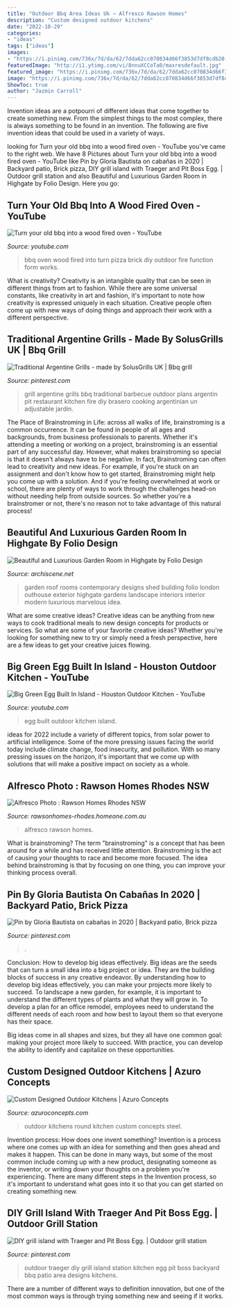 ```yaml
---
title: "Outdoor Bbq Area Ideas Uk ~ Alfresco Rawson Homes"
description: "Custom designed outdoor kitchens"
date: "2022-10-29"
categories:
- "ideas"
tags: ["ideas"]
images:
- "https://i.pinimg.com/736x/7d/da/62/7dda62cc070834d66f3853d7df8cdb20--traditional.jpg"
featuredImage: "http://i1.ytimg.com/vi/8nnuXCCoTa0/maxresdefault.jpg"
featured_image: "https://i.pinimg.com/736x/7d/da/62/7dda62cc070834d66f3853d7df8cdb20--traditional.jpg"
image: "https://i.pinimg.com/736x/7d/da/62/7dda62cc070834d66f3853d7df8cdb20--traditional.jpg"
ShowToc: true
author: "Jazmin Carroll"
---
```



Invention ideas are a potpourri of different ideas that come together to create something new. From the simplest things to the most complex, there is always something to be found in an invention. The following are five invention ideas that could be used in a variety of ways.

	

		
looking for Turn your old bbq into a wood fired oven - YouTube you've came to the right web. We have 8 Pictures about Turn your old bbq into a wood fired oven - YouTube like Pin by Gloria Bautista on cabañas in 2020 | Backyard patio, Brick pizza, DIY grill island with Traeger and Pit Boss Egg. | Outdoor grill station and also Beautiful and Luxurious Garden Room in Highgate by Folio Design. Here you go:
		
    
## Turn Your Old Bbq Into A Wood Fired Oven - YouTube

<img loading=lazy src="http://i1.ytimg.com/vi/8nnuXCCoTa0/maxresdefault.jpg" onerror="this.onerror=null;this.src='https://tse3.mm.bing.net/th?id=OIP.7q2gbdAPLC6qSy50jJG8FgHaEK&amp;pid=15.1';" alt="Turn your old bbq into a wood fired oven - YouTube">

_Source: youtube.com_

>bbq oven wood fired into turn pizza brick diy outdoor fire function form works. 

	

What is creativity?
Creativity is an intangible quality that can be seen in different things from art to fashion. While there are some universal constants, like creativity in art and fashion, it's important to note how creativity is expressed uniquely in each situation. Creative people often come up with new ways of doing things and approach their work with a different perspective.

    
## Traditional Argentine Grills - Made By SolusGrills UK | Bbq Grill

<img loading=lazy src="https://i.pinimg.com/736x/7d/da/62/7dda62cc070834d66f3853d7df8cdb20--traditional.jpg" onerror="this.onerror=null;this.src='https://tse4.mm.bing.net/th?id=OIP.Gz-OqjFnY_Xs0DKIHJxjDAHaHa&amp;pid=15.1';" alt="Traditional Argentine Grills - made by SolusGrills UK | Bbq grill">

_Source: pinterest.com_

>grill argentine grills bbq traditional barbecue outdoor plans argentin pit restaurant kitchen fire diy brasero cooking argentinian un adjustable jardin. 

	

The Place of Brainstroming in Life:
across all walks of life, brainstroming is a common occurrence. It can be found in people of all ages and backgrounds, from business professionals to parents. Whether it's attending a meeting or working on a project, brainstroming is an essential part of any successful day. However, what makes brainstroming so special is that it doesn't always have to be negative. In fact, Brainstroming can often lead to creativity and new ideas. For example, if you're stuck on an assignment and don't know how to get started, Brainstroming might help you come up with a solution. And if you're feeling overwhelmed at work or school, there are plenty of ways to work through the challenges head-on without needing help from outside sources. So whether you're a brainstromer or not, there's no reason not to take advantage of this natural process!

    
## Beautiful And Luxurious Garden Room In Highgate By Folio Design

<img loading=lazy src="http://www.archiscene.net/wp-content/uploads/2014/04/Nestling-Folio-Design-08.jpg" onerror="this.onerror=null;this.src='https://tse3.mm.bing.net/th?id=OIP.XRRcB2iZqob13YUSMW2wpQHaE4&amp;pid=15.1';" alt="Beautiful and Luxurious Garden Room in Highgate by Folio Design">

_Source: archiscene.net_

>garden roof rooms contemporary designs shed building folio london outhouse exterior highgate gardens landscape interiors interior modern luxurious marvelous idea. 

	

What are some creative ideas?
Creative ideas can be anything from new ways to cook traditional meals to new design concepts for products or services. So what are some of your favorite creative ideas? Whether you're looking for something new to try or simply need a fresh perspective, here are a few ideas to get your creative juices flowing.

    
## Big Green Egg Built In Island - Houston Outdoor Kitchen - YouTube

<img loading=lazy src="http://i.ytimg.com/vi/UWsp0iNEpLQ/maxresdefault.jpg" onerror="this.onerror=null;this.src='https://tse2.mm.bing.net/th?id=OIP.rAs8zCTEdms7A6BqExR2AQHaEK&amp;pid=15.1';" alt="Big Green Egg Built In Island - Houston Outdoor Kitchen - YouTube">

_Source: youtube.com_

>egg built outdoor kitchen island. 

	

ideas for 2022 include a variety of different topics, from solar power to artificial intelligence. Some of the more pressing issues facing the world today include climate change, food insecurity, and pollution. With so many pressing issues on the horizon, it's important that we come up with solutions that will make a positive impact on society as a whole.

    
## Alfresco Photo : Rawson Homes Rhodes NSW

<img loading=lazy src="https://www.homeone.com.au/p/r/Rawson-Homes-7978/photos/alfresco_6.jpg" onerror="this.onerror=null;this.src='https://tse4.mm.bing.net/th?id=OIP.WCqrji4MkeYHpzBQnSO9mwHaE8&amp;pid=15.1';" alt="Alfresco Photo : Rawson Homes Rhodes NSW">

_Source: rawsonhomes-rhodes.homeone.com.au_

>alfresco rawson homes. 

	

What is brainstroming?
The term "brainstroming" is a concept that has been around for a while and has received little attention. Brainstroming is the act of causing your thoughts to race and become more focused. The idea behind brainstroming is that by focusing on one thing, you can improve your thinking process overall.

    
## Pin By Gloria Bautista On Cabañas In 2020 | Backyard Patio, Brick Pizza

<img loading=lazy src="https://i.pinimg.com/736x/4e/21/bb/4e21bb7661cb12e4290f69337278d70d.jpg" onerror="this.onerror=null;this.src='https://tse4.mm.bing.net/th?id=OIP.kyqBXfrD9dMQ8BhONtBdSgHaJ4&amp;pid=15.1';" alt="Pin by Gloria Bautista on cabañas in 2020 | Backyard patio, Brick pizza">

_Source: pinterest.com_

>. 

	

Conclusion: How to develop big ideas effectively.
Big ideas are the seeds that can turn a small idea into a big project or idea. They are the building blocks of success in any creative endeavor. By understanding how to develop big ideas effectively, you can make your projects more likely to succeed. 
To landscape a new garden, for example, it is important to understand the different types of plants and what they will grow in. To develop a plan for an office remodel, employees need to understand the different needs of each room and how best to layout them so that everyone has their space. 

 Big ideas come in all shapes and sizes, but they all have one common goal: making your project more likely to succeed. With practice, you can develop the ability to identify and capitalize on these opportunities.

    
## Custom Designed Outdoor Kitchens | Azuro Concepts

<img loading=lazy src="https://azuroconcepts.com/wp-content/uploads/2015/10/Year-round-outdoor-kitchens-Bro038.jpg" onerror="this.onerror=null;this.src='https://tse2.mm.bing.net/th?id=OIP.VLtd4t6VFXk4qlKBPlYWGQHaE8&amp;pid=15.1';" alt="Custom Designed Outdoor Kitchens | Azuro Concepts">

_Source: azuroconcepts.com_

>outdoor kitchens round kitchen custom concepts steel. 

	

Invention process: How does one invent something?
Invention is a process where one comes up with an idea for something and then goes ahead and makes it happen. This can be done in many ways, but some of the most common include coming up with a new product, designating someone as the inventor, or writing down your thoughts on a problem you're experiencing. There are many different steps in the Invention process, so it's important to understand what goes into it so that you can get started on creating something new.

    
## DIY Grill Island With Traeger And Pit Boss Egg. | Outdoor Grill Station

<img loading=lazy src="https://i.pinimg.com/736x/0c/7e/96/0c7e96eb30c8331cd4e0ec1beade156c.jpg" onerror="this.onerror=null;this.src='https://tse4.mm.bing.net/th?id=OIP.3rnS1lMLobyPPnjPdVsERwHaFj&amp;pid=15.1';" alt="DIY grill island with Traeger and Pit Boss Egg. | Outdoor grill station">

_Source: pinterest.com_

>outdoor traeger diy grill island station kitchen egg pit boss backyard bbq patio area designs kitchens. 

	

There are a number of different ways to definition innovation, but one of the most common ways is through trying something new and seeing if it works.

